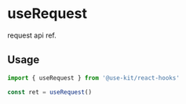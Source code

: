 # useRequest

request api ref.

## Usage

```ts
import { useRequest } from '@use-kit/react-hooks'

const ret = useRequest()
```
